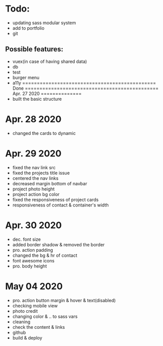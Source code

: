 Todo:
======
- updating sass modular system
- add to portfolio
- git

Possible features:
-------------------
- vuex(in case of having shared data)
- db
- test
- burger menu
- a11y
==============================================
Done
==============================================
Apr. 27 2020
==============
- built the basic structure

Apr. 28 2020
==============
- changed the cards to dynamic

Apr. 29 2020
==============
- fixed the nav link src
- fixed the projects title issue
- centered the nav links
- decreased margin bottom of navbar
- project photo height
- project action bg color
- fixed the responsiveness of project cards
- responsiveness of contact & container's width

Apr. 30 2020
==============
- dec. font size
- added border shadow & removed the border
- pro. action padding
- changed the bg & hr of contact
- font awesome icons
- pro. body height

May 04 2020
==============
- pro. action button margin & hover & text(disabled)
- checking mobile view
- photo credit
- changing color & .. to sass vars
- cleaning
- check the content & links
- github
- build & deploy